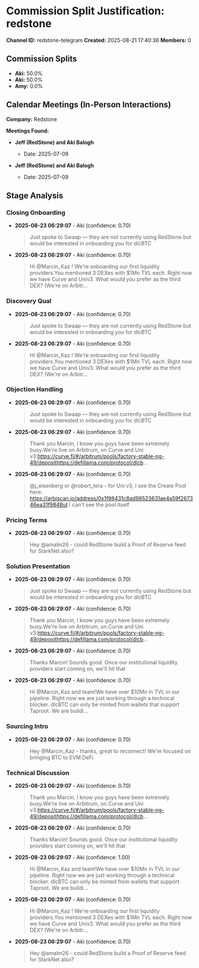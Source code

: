 # Commission Split Justification: redstone

**Channel ID:** redstone-telegram
**Created:** 2025-08-21 17:40:36
**Members:** 0

## Commission Splits

- **Aki:** 50.0%
- **Aki:** 50.0%
- **Amy:** 0.0%

## Calendar Meetings (In-Person Interactions)

**Company:** Redstone

**Meetings Found:**

- **Jeff (RedStone) and Aki Balogh**
  - Date: 2025-07-09

- **Jeff (RedStone) and Aki Balogh**
  - Date: 2025-07-09

## Stage Analysis

### Closing Onboarding

- **2025-08-23 06:29:07** - Aki (confidence: 0.70)
  > Just spoke to Swaap — they are not currently using RedStone but would be interested in onboarding you for dlcBTC

- **2025-08-23 06:29:07** - Aki (confidence: 0.70)
  > Hi @Marcin_Kaz !  We're onboarding our first liquidity providers.You mentioned 3 DEXes with $1Mn TVL each.  Right now we have Curve and Univ3. What would you prefer as the third DEX?  (We're on Arbitr...

### Discovery Qual

- **2025-08-23 06:29:07** - Aki (confidence: 0.70)
  > Just spoke to Swaap — they are not currently using RedStone but would be interested in onboarding you for dlcBTC

- **2025-08-23 06:29:07** - Aki (confidence: 0.70)
  > Hi @Marcin_Kaz !  We're onboarding our first liquidity providers.You mentioned 3 DEXes with $1Mn TVL each.  Right now we have Curve and Univ3. What would you prefer as the third DEX?  (We're on Arbitr...

### Objection Handling

- **2025-08-23 06:29:07** - Aki (confidence: 0.70)
  > Just spoke to Swaap — they are not currently using RedStone but would be interested in onboarding you for dlcBTC

- **2025-08-23 06:29:07** - Aki (confidence: 0.70)
  > Thank you Marcin, I know you guys have been extremely busy.We're live on Arbitrum, on Curve and Uni v3:https://curve.fi/#/arbitrum/pools/factory-stable-ng-49/deposithttps://defillama.com/protocol/dlcb...

- **2025-08-23 06:29:07** - Aki (confidence: 0.70)
  > @j_eisenberg or @robert_tera - for Uni v3, I see the Create Pool here: https://arbiscan.io/address/0x1f98431c8ad98523631ae4a59f267346ea31f984But I can't see the pool itself

### Pricing Terms

- **2025-08-23 06:29:07** - Aki (confidence: 0.70)
  > Hey @amalm26 - could RedStone build a Proof of Reserve feed for StarkNet also?

### Solution Presentation

- **2025-08-23 06:29:07** - Aki (confidence: 0.70)
  > Just spoke to Swaap — they are not currently using RedStone but would be interested in onboarding you for dlcBTC

- **2025-08-23 06:29:07** - Aki (confidence: 0.70)
  > Thank you Marcin, I know you guys have been extremely busy.We're live on Arbitrum, on Curve and Uni v3:https://curve.fi/#/arbitrum/pools/factory-stable-ng-49/deposithttps://defillama.com/protocol/dlcb...

- **2025-08-23 06:29:07** - Aki (confidence: 0.70)
  > Thanks Marcin! Sounds good. Once our institutional liquidity providers start coming on, we'll hit that

- **2025-08-23 06:29:07** - Aki (confidence: 0.70)
  > Hi @Marcin_Kaz and team!We have over $10Mn in TVL in our pipeline. Right now we are just working through a technical blocker. dlcBTC can only be minted from wallets that support Taproot. We are buildi...

### Sourcing Intro

- **2025-08-23 06:29:07** - Aki (confidence: 0.70)
  > Hey @Marcin_Kaz - thanks, great to reconnect!  We're focused on bringing BTC to EVM DeFi

### Technical Discussion

- **2025-08-23 06:29:07** - Aki (confidence: 0.70)
  > Thank you Marcin, I know you guys have been extremely busy.We're live on Arbitrum, on Curve and Uni v3:https://curve.fi/#/arbitrum/pools/factory-stable-ng-49/deposithttps://defillama.com/protocol/dlcb...

- **2025-08-23 06:29:07** - Aki (confidence: 0.70)
  > Thanks Marcin! Sounds good. Once our institutional liquidity providers start coming on, we'll hit that

- **2025-08-23 06:29:07** - Aki (confidence: 1.00)
  > Hi @Marcin_Kaz and team!We have over $10Mn in TVL in our pipeline. Right now we are just working through a technical blocker. dlcBTC can only be minted from wallets that support Taproot. We are buildi...

- **2025-08-23 06:29:07** - Aki (confidence: 0.70)
  > Hi @Marcin_Kaz !  We're onboarding our first liquidity providers.You mentioned 3 DEXes with $1Mn TVL each.  Right now we have Curve and Univ3. What would you prefer as the third DEX?  (We're on Arbitr...

- **2025-08-23 06:29:07** - Aki (confidence: 0.70)
  > Hey @amalm26 - could RedStone build a Proof of Reserve feed for StarkNet also?

